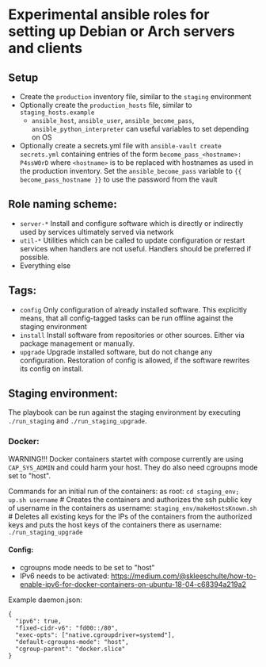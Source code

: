 # Experimental ansible roles for setting up Debian or Arch servers and clients

## Setup

- Create the `production` inventory file, similar to the `staging` environment
- Optionally create the `production_hosts` file, similar to `staging_hosts.example`
  - `ansible_host`, `ansible_user`, `ansible_become_pass`, `ansible_python_interpreter` can useful variables to set depending on OS
- Optionally create a secrets.yml file with `ansible-vault create secrets.yml` containing entries of the form `become_pass_<hostname>: P4ssW0rD` where `<hostname>` is to be replaced with hostnames as used in the production inventory. Set the `ansible_become_pass` variable to `{{ become_pass_hostname }}` to use the password from the vault

## Role naming scheme:

- `server-*`
  Install and configure software which is directly or indirectly used by services ultimately served via network
- `util-*`
  Utilities which can be called to update configuration or restart services when handlers are not useful. Handlers should be preferred if possible.
- Everything else

## Tags:

- `config`
  Only configuration of already installed software. This explicitly means, that all config-tagged tasks can be run offline against the staging environment
- `install`
  Install software from repositories or other sources. Either via package management or manually.
- `upgrade`
  Upgrade installed software, but do not change any configuration. Restoration of config is allowed, if the software rewrites its config on install.

## Staging environment:

The playbook can be run against the staging environment by executing `./run_staging` and `./run_staging_upgrade`.

### Docker:

WARNING!!! Docker containers startet with compose currently are using `CAP_SYS_ADMIN` and could harm your host. They do also need cgroupns mode set to "host".

Commands for an initial run of the containers:
as root: `cd staging_env; up.sh username` # Creates the containers and authorizes the ssh public key of username in the containers
as username: `staging_env/makeHostsKnown.sh` # Deletes all existing keys for the IPs of the containers from the authorized keys and puts the host keys of the containers there
as username: `./run_staging_upgrade`

#### Config:

- cgroupns mode needs to be set to "host"
- IPv6 needs to be activated: https://medium.com/@skleeschulte/how-to-enable-ipv6-for-docker-containers-on-ubuntu-18-04-c68394a219a2

Example daemon.json:

```
{
  "ipv6": true,
  "fixed-cidr-v6": "fd00::/80",
  "exec-opts": ["native.cgroupdriver=systemd"],
  "default-cgroupns-mode": "host",
  "cgroup-parent": "docker.slice"
}
```
